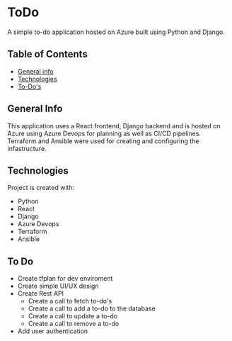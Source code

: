 # ToDo

A simple to-do application hosted on Azure built using Python and Django.

## Table of Contents
* [General info](#general-info)
* [Technologies](#technologies)
* [To-Do's](#to-do's)
<!-- * [Setup](#setup) -->

## General Info
This application uses a React frontend, Django backend and is hosted on Azure using Azure Devops for planning as well as CI/CD pipelines. Terraform and Ansible were used for creating and configuring the infastructure.

## Technologies
Project is created with:
* Python
* React
* Django
* Azure Devops
* Terraform
* Ansible

## To Do
* Create tfplan for dev enviroment
* Create simple UI/UX design
* Create Rest API
  * Create a call to fetch to-do's
  * Create a call to add a to-do to the database
  * Create a call to update a to-do
  * Create a call to remove a to-do
* Add user authentication
